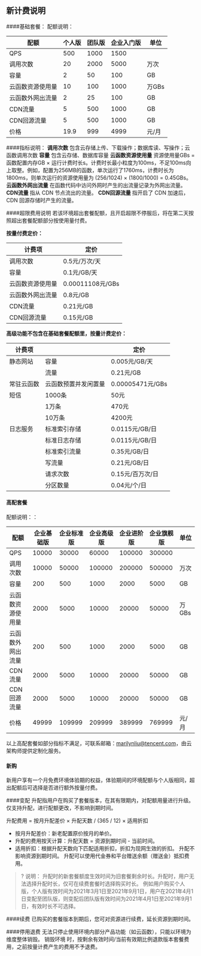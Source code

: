 ## 新计费说明


####基础套餐：
配额说明：

| 配额 | 个人版 | 团队版 | 企业入门版| 单位
| --- | --- | --- | --- |  --- |
| QPS | 500 | 1000 | 1500 | 
| 调用次数| 20 | 2000 | 5000 | 万次 
| 容量 | 2 | 50 | 100 | GB 
| 云函数资源使用量 | 10 | 100 | 1000 | 万GBs 
| 云函数外网出流量  | 2 | 25 | 100 | GB 
| CDN流量 | 5 | 500 | 1000 | GB |
| CDN回源流量 | 5 | 500 | 1000 | GB |
| 价格 | 19.9 | 999 | 4999 | 元/月 |

####指标说明：
**调用次数**
包含云存储上传、下载操作；数据库读、写操作；云函数调用次数
**容量**
包含云存储、数据库容量
**云函数资源使用量**
资源使用量GBs = 函数配置内存GB × 运行计费时长s。计费时长最小粒度为100ms，不足100ms向上取整。例如，配置为256MB的函数，单次运行了1760ms，计费时长为1800ms，则单次运行的资源使用量为 (256/1024) × (1800/1000) = 0.45GBs。
**云函数外网出流量**
在函数代码中访问外网时产生的出流量记录为外网出流量。
**CDN流量**
指从 CDN 节点流出的流量。
**CDN回源流量**
指开启了 CDN 加速后，CDN 回源存储时产生的流量。


####超限费用说明
若该环境超出套餐配额，且开启超限不停服后，将在第二天按照超出套餐配额部分按使用量付费。

**按量付费定价：**

| 计费项 | 定价 |  
| --- | --- | 
| 调用次数  | 0.5元/万次/天 |
| 容量 | 0.1元/GB/天
| 云函数资源使用量 | 0.00011108元/GBs
| 云函数外网出流量  |  0.8元/GB
| CDN流量 | 0.21元/GB
| CDN回源流量 | 0.15元/GB


**高级功能不包含在基础套餐配额里，按量计费定价：**

| 计费项 |  | 定价 | 
| --- | --- | --- |
| 静态网站  | 容量 | 0.005元/GB/天 
| | 流量 | 0.21元/GB
| 常驻云函数 | 云函数预置并发闲置量	 | 0.00005471元/GBs
| 短信 | 1000条 | 50元
|  | 1万条	 | 470元
| | 10万条	 | 4200元
| 日志服务 | 标准索引存储 | 0.0115元/GB/日
|  | 标准日志存储	 | 0.0115元/GB/日
|  | 标准索引流量	 | 0.35元/GB/日
|  | 写流量	 | 0.21元/GB/日
|  | 请求次数	 | 0.15元/百万次/日
|  | 分区数量		 | 0.04元/个/日

#### 高配套餐
配额说明：：

| 配额 | 企业基础版 | 企业标准版 | 企业高级版| 企业进阶版| 企业旗舰版| 单位
| --- | --- | --- | --- |  --- |--- |--- |
| QPS | 10000 | 30000 | 60000 | 100000 | 300000 | 
| 调用次数| 10000 | 50000 | 100000 | 200000 | 500000 | 万次 
| 容量 | 200 | 500 | 1000 | 2000 | 5000 |GB 
| 云函数资源使用量 | 2000 | 5000 | 10000 | 20000 | 50000 |万GBs 
| 云函数外网出流量  | 200 | 500 | 1000 | 2000 | 5000 |GB 
| CDN流量 | 2000 | 5000 | 10000 | 20000 | 50000 | GB |
| CDN回源流量 | 2000 | 5000 | 10000 | 20000 | 50000 |GB |
| 价格 | 49999 | 109999 | 209999 | 389999 | 769999 | 元/月 |

以上高配套餐如部分指标不满足，可联系邮箱：marilynliu@tencent.com，由云架构师提供定制化服务。

#### 新购

新用户享有一个月免费环境体验期的权益，体验期间的环境配额与个人版相同，超出配额后可选择是否进行额外按量付费。

####变配
升配指用户在购买了套餐版本，在其有限期内，对配额用量进行升级。仅支持升配，进行配额更改，不影响到期时间。

升配费用 = 按月升配差价 × 升配天数 / (365 / 12) × 适用折扣
* 按月升配差价：新老配置原价按月的单价。
* 升配的费用按天计算：升配天数 = 资源到期时间 - 当前时间。
* 适用折扣：根据升配天数向下匹配适用折扣，折扣为现网生效的折扣。
升配不影响资源到期时间。
升配可以使用代金券和平台赠送余额（赠送金）抵扣费用。

>? 说明：
升配时的新套餐额度生效时间为旧套餐剩余时长。升配时，用户无法选择升配时长，仅可在续费套餐时选择购买时长。
例如用户购买个人版，个人版有效时间为2021年3月1日至2021年9月1日，用户在2021年4月1日变配至团队版，则变配后团队版有效时间为2021年4月1日至2021年9月1日，有效时长不可选择。

####续费
已购买的套餐版本到期后，您可对资源进行续费，延长资源到期时间。

####停用退费
无法只停止使用环境内部分产品功能（如云函数），只能以环境为维度整体销毁。
销毁环境 时，按剩余有效时间/当前有效期比例退款版本套餐费用，之前按量计费产生的费用不予退费。

